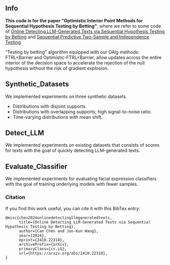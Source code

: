 ## Info
**This code is for the paper "Optimistic Interior Point Methods for Sequential Hypothesis Testing by Betting"**, where we refer to some code of [Online Detecting LLM-Generated Texts via Sequential Hypothesis Testing by Betting](https://github.com/canchen-cc/online-llm-detection) and [Sequential Predictive Two-Sample and Independence Testing](https://openreview.net/forum?id=bN1ZBSOV2f).

“Testing by betting" algorithm equipped with our OAlg methods: FTRL+Barrier and Optimistic-FTRL+Barrier, allow updates across the entire interior of the decision space to accelerate the rejection of the null hypothesis without the risk of gradient explosion.

## Synthetic_Datasets
We implemented experiments on three synthetic datasets. 
* Distributions with disjoint supports.
* Distributions with overlapping supports; high signal-to-noise ratio.
* Time-varying distributions with mean shift.


## Detect_LLM
We implemented experiments on existing datasets that consists of scores for texts with the goal of quickly detecting LLM-generated texts.


## Evaluate_Classifier
We implemented experiments for evaluating facial expression classifiers with the goal of training underlying models with fewer samples.


### Citation
If you find this work useful, you can cite it with this BibTex entry:

    @misc{chen2024onlinedetectingllmgeneratedtexts,
          title={Online Detecting LLM-Generated Texts via Sequential Hypothesis Testing by Betting}, 
          author={Can Chen and Jun-Kun Wang},
          year={2024},
          eprint={2410.22318},
          archivePrefix={arXiv},
          primaryClass={cs.LG},
          url={https://arxiv.org/abs/2410.22318}, 
    }
